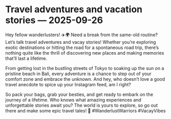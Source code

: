 # Travel adventures and vacation stories — 2025-09-26

Hey fellow wanderlusters! ✈️🌍 Need a break from the same-old routine? Let’s talk travel adventures and vacay stories! Whether you’re exploring exotic destinations or hitting the road for a spontaneous road trip, there’s nothing quite like the thrill of discovering new places and making memories that’ll last a lifetime.

From getting lost in the bustling streets of Tokyo to soaking up the sun on a pristine beach in Bali, every adventure is a chance to step out of your comfort zone and embrace the unknown. And hey, who doesn’t love a good travel anecdote to spice up your Instagram feed, am I right?

So pack your bags, grab your besties, and get ready to embark on the journey of a lifetime. Who knows what amazing experiences and unforgettable stories await you? The world is yours to explore, so go out there and make some epic travel tales! 🌟 #WanderlustWarriors #VacayVibes